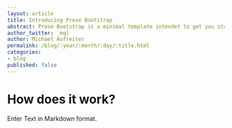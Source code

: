 ```yaml
---
layout: article
title: Introducing Prose Bootstrap
abstract: Prose Bootstrap is a minimal template intendet to get you started with Jekyll.
author_twitter: _mql
author: Michael Aufreiter
permalink: /blog/:year/:month/:day/:title.html
categories:
- blog
published: false
---
```

# How does it work?

Enter Text in Markdown format.
